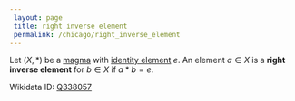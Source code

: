 ```yaml
---
 layout: page
 title: right inverse element
 permalink: /chicago/right_inverse_element
---
```

Let $(X,*)$ be a [magma](https://mathgloss.github.io/MathGloss/magma) with [identity element](https://mathgloss.github.io/MathGloss/identity_element) $e$. An element $a\in X$ is a **right inverse element** for $b\in X$ if $a * b=e$.

Wikidata ID: [Q338057](https://www.wikidata.org/wiki/Q338057)